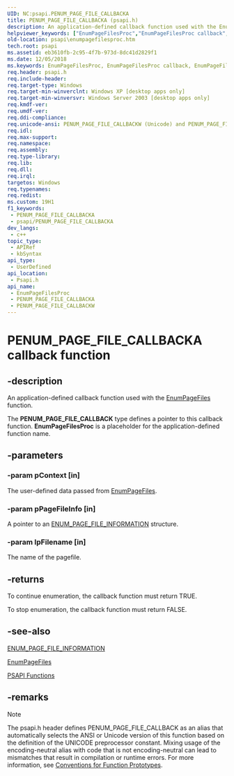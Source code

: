 ```yaml
---
UID: NC:psapi.PENUM_PAGE_FILE_CALLBACKA
title: PENUM_PAGE_FILE_CALLBACKA (psapi.h)
description: An application-defined callback function used with the EnumPageFiles function. (ANSI)
helpviewer_keywords: ["EnumPageFilesProc","EnumPageFilesProc callback","EnumPageFilesProc callback function [PSAPI]","PENUM_PAGE_FILE_CALLBACKA","PENUM_PAGE_FILE_CALLBACKW","_win32_enumpagefilesproc","base.enumpagefilesproc","psapi.enumpagefilesproc","psapi/EnumPageFilesProc","psapi/PENUM_PAGE_FILE_CALLBACKA","psapi/PENUM_PAGE_FILE_CALLBACKW"]
old-location: psapi\enumpagefilesproc.htm
tech.root: psapi
ms.assetid: eb3610fb-2c95-4f7b-973d-8dc41d2829f1
ms.date: 12/05/2018
ms.keywords: EnumPageFilesProc, EnumPageFilesProc callback, EnumPageFilesProc callback function [PSAPI], PENUM_PAGE_FILE_CALLBACKA, PENUM_PAGE_FILE_CALLBACKW, _win32_enumpagefilesproc, base.enumpagefilesproc, psapi.enumpagefilesproc, psapi/EnumPageFilesProc, psapi/PENUM_PAGE_FILE_CALLBACKA, psapi/PENUM_PAGE_FILE_CALLBACKW
req.header: psapi.h
req.include-header: 
req.target-type: Windows
req.target-min-winverclnt: Windows XP [desktop apps only]
req.target-min-winversvr: Windows Server 2003 [desktop apps only]
req.kmdf-ver: 
req.umdf-ver: 
req.ddi-compliance: 
req.unicode-ansi: PENUM_PAGE_FILE_CALLBACKW (Unicode) and PENUM_PAGE_FILE_CALLBACKA (ANSI)
req.idl: 
req.max-support: 
req.namespace: 
req.assembly: 
req.type-library: 
req.lib: 
req.dll: 
req.irql: 
targetos: Windows
req.typenames: 
req.redist: 
ms.custom: 19H1
f1_keywords:
 - PENUM_PAGE_FILE_CALLBACKA
 - psapi/PENUM_PAGE_FILE_CALLBACKA
dev_langs:
 - c++
topic_type:
 - APIRef
 - kbSyntax
api_type:
 - UserDefined
api_location:
 - Psapi.h
api_name:
 - EnumPageFilesProc
 - PENUM_PAGE_FILE_CALLBACKA
 - PENUM_PAGE_FILE_CALLBACKW
---
```


# PENUM_PAGE_FILE_CALLBACKA callback function


## -description

An application-defined callback function used with the 
<a href="/windows/desktop/api/psapi/nf-psapi-enumpagefilesa">EnumPageFiles</a> function.

The <b>PENUM_PAGE_FILE_CALLBACK</b> type defines a pointer to this callback function. 
<b>EnumPageFilesProc</b> is a placeholder for the application-defined function name.

## -parameters

### -param pContext [in]

The user-defined data passed from 
<a href="/windows/desktop/api/psapi/nf-psapi-enumpagefilesa">EnumPageFiles</a>.

### -param pPageFileInfo [in]

A pointer to an 
<a href="/windows/desktop/api/psapi/ns-psapi-enum_page_file_information">ENUM_PAGE_FILE_INFORMATION</a> structure.

### -param lpFilename [in]

The name of the pagefile.

## -returns

To continue enumeration, the callback function must return TRUE.

To stop enumeration, the callback function must return FALSE.

## -see-also

<a href="/windows/desktop/api/psapi/ns-psapi-enum_page_file_information">ENUM_PAGE_FILE_INFORMATION</a>



<a href="/windows/desktop/api/psapi/nf-psapi-enumpagefilesa">EnumPageFiles</a>



<a href="/windows/desktop/psapi/psapi-functions">PSAPI Functions</a>

## -remarks

> [!NOTE]
> The psapi.h header defines PENUM_PAGE_FILE_CALLBACK as an alias that automatically selects the ANSI or Unicode version of this function based on the definition of the UNICODE preprocessor constant. Mixing usage of the encoding-neutral alias with code that is not encoding-neutral can lead to mismatches that result in compilation or runtime errors. For more information, see [Conventions for Function Prototypes](/windows/win32/intl/conventions-for-function-prototypes).
